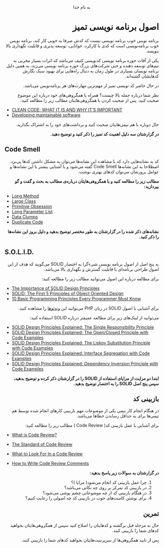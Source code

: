 <div dir="rtl" align="center">

به نام خدا

</div>

<div dir="rtl" align="right">

# اصول برنامه نویسی تمیز

برنامه نویس خوب برنامه نویسی نیست که کدش صرفا به خوبی کار کند، برنامه نویس خوب برنامه‌نویسی است که کدی با کارکرد، خوانایی، توسعه پذیری و قابلیت نگهداری بالا بنویسد.

یکی از آفات حوزه برنامه نویسی کدنویسی کثیف می‌باشد که اثرات بسیار مخربی به تیم‌های توسعه دهنده و حتی شرکت‌های بزرگ حوزه برنامه نویسی می‌زند، به همین دلیل برنامه نویسان بسیاری در طول زمان به دنبال راه‌هایی برای بهبود سبک نگارش کدهایشان گشته‌اند.

در حال حاضر کد نویسی تمیز از مهم‌ترین مهارت‌های هر برنامه‌نویس می‌باشد. 

نظر شما درباره جمله بالا چیست؟ همراه با همگروهی‌های خود درباره این موضوع صحبت کنید. پس از صحبت کردن با همگروهی‌هایتان مطالب زیر را مطالعه کنید:

<div dir="ltr" align="left">

* [CLEAN CODE: WHAT IT IS AND WHY IT’S IMPORTANT](https://poatek.com/2017/07/31/clean-code-what-it-is-and-why-its-important/)
* [Developing maintainable software](https://www.software.ac.uk/resources/guides/developing-maintainable-software)

</div>

حال دوباره با هم تیمی‌هایتان صحبت کنید و برداشت‌های خود را به اشتراک بگذارید.

__در گزارشتان سه دلیل اهمیت کد تمیز را ذکر کنید و توضیح دهید.__

<div dir="ltr" align="left">

## Code Smell

</div>

کد بد نشانه‌هایی دارد که با مشاهده این نشانه‌ها می‌توان به مشکل داشتن کدها پی‌برد. اصطلاحا به این نشانه‌ها Code Smell گفته می‌شود و با آشنایی بیشتر با این نشانه‌ها و عوامل بروزشان می‌توان کدهای بهتری نوشت.

__مطالب زیر را مطالعه کنید و با همگروهی‌هایتان درباره‌ی مطالب به بحث و گفت و گو بپردازید:__

<div dir="ltr" align="left">

* [Long Method](https://refactoring.guru/smells/long-method) 
* [Large Class](https://refactoring.guru/smells/large-class) 
* [Primitive Obsession](https://refactoring.guru/smells/primitive-obsession) 
* [Long Parameter List](https://refactoring.guru/smells/long-parameter-list) 
* [Data Clumps](https://refactoring.guru/smells/data-clumps) 
* [Duplicate Code](https://refactoring.guru/smells/duplicate-code) 

</div>

__نشانه‌های ذکر شده را در گزارشتان به طور مختصر توضیح بدهید و دلیل بروز این نشانه‌ها را ذکر کنید.__

<div dir="ltr" align="left">

## S.O.L.I.D.

</div>

به پنج اصل از اصول برنامه نویسی شیءگرا به اختصار SOLID می‌گویند که هدف از این اصول طراحی برنامه‌ای با قابلیت گسترش و نگهداری بالا می‌باشد.

برای مطالعه درباره این اصول می‌توانید مطالب زیر را مطالعه کنید:

<div dir="ltr" align="left">

* [The Importance of SOLID Design Principles](https://www.bmc.com/blogs/solid-design-principles/#:~:text=The%20SOLID%20principles%20were%20developed%20to%20combat%20these%20problematic%20design,understand%2C%20maintain%2C%20and%20extend.)
* [SOLID: The First 5 Principles of Object Oriented Design](https://www.digitalocean.com/community/conceptual_articles/s-o-l-i-d-the-first-five-principles-of-object-oriented-design)
* [10 Basic Programming Principles Every Programmer Must Know](https://www.makeuseof.com/tag/basic-programming-principles/)

</div>

برای آشنایی با اصول SOLID در زبان PHP می‌توانید این [ویدئوها](https://drive.google.com/file/d/1FG5O3cS81wtBzQFZ3ivbdaRDGHaczy0H/view?usp=sharing)
 را مشاهده کنید.
 
می‌توانید از لینک‌های زیر برای مطالعه عمیقتر درباره SOLID استفاده کنید:
 
<div dir="ltr" align="left">
 
* [SOLID Design Principles Explained: The Single Responsibility Principle](https://stackify.com/solid-design-principles/)
* [SOLID Design Principles Explained: The Open/Closed Principle with Code Examples](https://stackify.com/solid-design-open-closed-principle/)
* [SOLID Design Principles Explained: The Liskov Substitution Principle with Code Examples](https://stackify.com/solid-design-liskov-substitution-principle/)
* [SOLID Design Principles Explained: Interface Segregation with Code Examples](https://stackify.com/interface-segregation-principle/)
* [SOLID Design Principles Explained: Dependency Inversion Principle with Code Examples](https://stackify.com/dependency-inversion-principle/)

</div>
 
__ابتدا دو مزایت از مزایای استفاده از SOLID را در گزارشتان ذکر کرده و توضیح بدهید، سپس پنج اصل SOLID را به اختصار توضیح بدهید.__

## بازبینی کد

در هنگام انجام کار تیمی یکی از موضوعات مهم بازبینی کارهای انجام شده توسط هم تیمی‌ها برای به حداقل رساندن خطاها می‌باشد.

 برای آشنایی با عمل بازبینی کد( Code Review ) مطالب زیر را مطالعه کنید:

<div dir="ltr" align="left">

* [What is Code Review?](https://smartbear.com/learn/code-review/what-is-code-review/)

* [The Standard of Code Review](https://google.github.io/eng-practices/review/reviewer/standard.html)

* [What to Look For In a Code Review](https://google.github.io/eng-practices/review/reviewer/looking-for.html)

* [How to Write Code Review Comments](https://google.github.io/eng-practices/review/reviewer/comments.html)

</div>

__در گزارشتان به سوالات زیر پاسخ بدهید:__

1. چرا عمل بازبینی کد انجام می‌شود( مزایا )؟
2. در بازبینی کد تمرکز بر روی چه نکاتی می‌باشد؟
3. در هنگام بازبینی کد از چه موضوعاتی چشم پوشی می‌شود؟
4. برای نوشتن کامنت‌های خوب در بازبینی کد چه اصولی را رعایت کنیم؟

 
## تمرین

حال به مرحله قبل برگشته و کدهایتان را اصلاح کنید سپس از همگروهی‌هایتان بخواهید کدهای شما را بازبینی کنند.

پس از تایید همگروهی‌ها از سرپرست‌هایتان بخواهید کدهای شما را بازبینی کنند.

</div>
